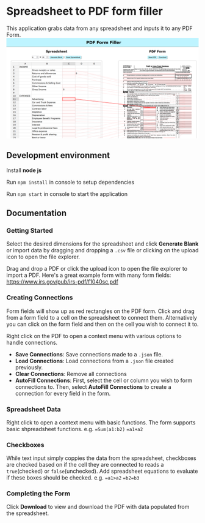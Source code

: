 # Spreadsheet to PDF form filler

This application grabs data from any spreadsheet and inputs it to any PDF Form.
![application screenshot](application-screenshot.png)

## Development environment

Install **node js**

Run `npm install` in console to setup dependencies

Run `npm start` in console to start the application

## Documentation

### Getting Started

Select the desired dimensions for the spreadsheet and click **Generate Blank** or import data by dragging and dropping a `.csv` file or clicking on the upload icon to open the file explorer.

Drag and drop a PDF or click the upload icon to open the file explorer to import a PDF.
Here's a great example form with many form fields:
https://www.irs.gov/pub/irs-pdf/f1040sc.pdf

### Creating Connections

Form fields will show up as red rectangles on the PDF form. Click and drag from a form field to a cell on the spreadsheet to connect them. Alternatively you can click on the form field and then on the cell you wish to connect it to.

Right click on the PDF to open a context menu with various options to handle connections.

- **Save Connections**: Save connections made to a `.json` file.
- **Load Connections**: Load connections from a `.json` file created previously.
- **Clear Connections**: Remove all connections
- **AutoFill Connections**: First, select the cell or column you wish to form connections to. Then, select **AutoFill Connections** to create a connection for every field in the form.

### Spreadsheet Data

Right click to open a context menu with basic functions. The form supports basic shpreadsheet functions. e.g. `=Sum(a1:b2)` `=a1+a2`

### Checkboxes

While text input simply coppies the data from the spreadsheet, checkboxes are checked based on if the cell they are connected to reads a `true`(checked) or `false`(unchecked). Add spreadsheet equations to evaluate if these boxes should be checked. e.g. `=a1>a2` `=b2=b3`

### Completing the Form

Click **Download** to view and download the PDF with data populated from the spreadsheet.
